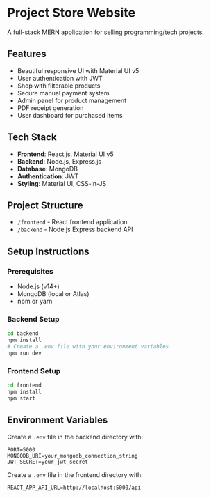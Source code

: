 # Project Store Website

A full-stack MERN application for selling programming/tech projects.

## Features

- Beautiful responsive UI with Material UI v5
- User authentication with JWT
- Shop with filterable products
- Secure manual payment system
- Admin panel for product management
- PDF receipt generation
- User dashboard for purchased items

## Tech Stack

- **Frontend**: React.js, Material UI v5
- **Backend**: Node.js, Express.js
- **Database**: MongoDB
- **Authentication**: JWT
- **Styling**: Material UI, CSS-in-JS

## Project Structure

- `/frontend` - React frontend application
- `/backend` - Node.js Express backend API

## Setup Instructions

### Prerequisites

- Node.js (v14+)
- MongoDB (local or Atlas)
- npm or yarn

### Backend Setup

```bash
cd backend
npm install
# Create a .env file with your environment variables
npm run dev
```

### Frontend Setup

```bash
cd frontend
npm install
npm start
```

## Environment Variables

Create a `.env` file in the backend directory with:

```
PORT=5000
MONGODB_URI=your_mongodb_connection_string
JWT_SECRET=your_jwt_secret
```

Create a `.env` file in the frontend directory with:

```
REACT_APP_API_URL=http://localhost:5000/api
```
